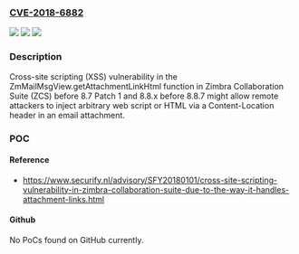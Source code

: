 ### [CVE-2018-6882](https://cve.mitre.org/cgi-bin/cvename.cgi?name=CVE-2018-6882)
![](https://img.shields.io/static/v1?label=Product&message=n%2Fa&color=blue)
![](https://img.shields.io/static/v1?label=Version&message=n%2Fa&color=blue)
![](https://img.shields.io/static/v1?label=Vulnerability&message=n%2Fa&color=brighgreen)

### Description

Cross-site scripting (XSS) vulnerability in the ZmMailMsgView.getAttachmentLinkHtml function in Zimbra Collaboration Suite (ZCS) before 8.7 Patch 1 and 8.8.x before 8.8.7 might allow remote attackers to inject arbitrary web script or HTML via a Content-Location header in an email attachment.

### POC

#### Reference
- https://www.securify.nl/advisory/SFY20180101/cross-site-scripting-vulnerability-in-zimbra-collaboration-suite-due-to-the-way-it-handles-attachment-links.html

#### Github
No PoCs found on GitHub currently.

